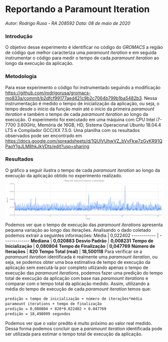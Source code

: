 # Reportando a Paramount Iteration
_Autor: Rodrigo Rusa - RA 208592_
_Data: 08 de maio de 2020_

### Introdução
O objetivo desse experimento é identificar no código do _GROMACS_ a região de código que melhor caracteriza uma _paramount iteration_ e em seguida instrumentar o código para medir o tempo de cada _paramount iteration_ ao longo da execução da aplicação. 

### Metodologia
Para esse experimento o código foi instrumentado seguindo a modificação <https://github.com/rodrigorusa/gromacs-mo833a/commit/b2dfcf99177aed421c9b2c7064b799b1ba5482b3>. Nessa instrumentação é medido o tempo de inicialização da aplicação, ou seja, o tempo desde o início da função _main_ até o início da primeira _paramount iteration_ e também o tempo de cada _paramount iteration_ ao longo da execução. O experimento foi executado em uma máquina com CPU Intel i7-7700 3.60GHz, Memória de 16GB, HD, Sistema Operacional Ubuntu 18.04.4 LTS e Compilador GCC/XX 7.5.0. Uma planilha com os resultados observados pode ser encontrado em <https://docs.google.com/spreadsheets/d/1QUlVUhwVZ_bVvFkw7zGvKR91QPaoY1gJLM8hkJkVDts/edit?usp=sharing>

### Resultados
O gráfico a seguir ilustra o tempo de cada _paramount iteration_ ao longo da execução da aplicação obtido no experimento realizado.
![](./images/paramount_time.png)
Podemos ver que o tempo de execução das _paramount iterations_ apresenta pequena variação ao longo das iterações. Analisando o dado coletado podemos extrair a seguintes informações:
Média | 0,022402
------------ | -------------
**Mediana** | **0,020883**
**Desvio Padrão** | **0,008231**
**Tempo de Inicialização** | **0,080804**
**Tempo de Finalização** | **0,047769**
**Número de Iterações** | **820**
**Tempo Total (real)** | **18,500118**
Para verificar se a _paramount iteration_ identificada é realmente uma _paramount iteration_, ou seja, se podemos obter uma boa estimativa de tempo de execução da aplicação sem executá-la por completo utlizando apenas o tempo de execução das _paramount iterations_, podemos fazer uma predição do tempo total de execução da aplicação com base nas _paramount iterations_ e comparar com o tempo total da aplicação medido. Assim, utilizando a média do tempo de execução de cada _paramount iteration_ temos que:
```
predição = tempo de inicialização + número de iterações*média paramount iterations + tempo de finalização
predição = 0,080804 + 820*0.022402 + 0.047769
predição = 18,498099 segundos
```
Podemos ver que o valor predito é muito próximo ao valor real medido. Dessa forma podemos concluir que a _paramount iteration_ identificada pode ser utilizada para estimar o tempo total de execução da aplicação.
